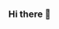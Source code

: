 ### Hi there 👋

<!--
**Jokerhacklar/jokerhacklar** is a ✨ _special_ ✨ repository because its `README.md` (this file) appears on your GitHub profile.

Here are some ideas to get you started:

- Selam ben JOKER KİMSEYLE İŞİM OLMAZ TA BANA ZARAR VERENE KADAR O ZAMAM DÜNYAYI ADAMIN BAŞINA YIKARIM burda sadece bişeylere bakmak ve biraz hırsız düşüncesi olmak için geldim
-->

